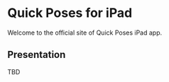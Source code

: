 # Quick Poses for iPad

Welcome to the official site of Quick Poses iPad app.

## Presentation

TBD
